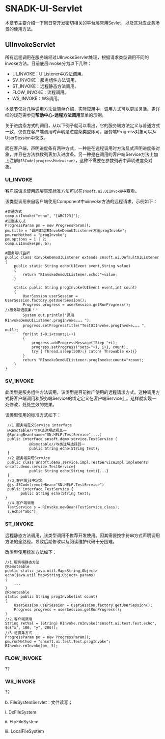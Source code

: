 # SNADK-UI-Servlet

本章节主要介绍一下同日常开发密切相关的平台层常用Sevlet，以及其对应业务场景的使用方法。

## UIInvokeServlet

所有远程调用在服务端经过UIInvokeServlet处理，根据请求类型调用不同的invoke方法。目前底层invoke分为以下几种：

* UI\_INVOKE：UIListener中方法调用。
* SV\_INVOKE：服务组件方法调用。
* ST\_INVOKE：远程静态方法调用。
* FLOW\_INVOKE：流程调用。
* WS\_INVOKE：WS调用。

本章节仅对几种调用方法做简单介绍，实际应用中，调用方式可以更加灵活。更详细的规范需参见**帮助中心-远程方法调用**菜单的示例。

关于进度条方式的调用，从以下例子就可以看出，它的服务端方法定义与普通方式一致，仅仅在客户端调用时声明是进度条类型即可。服务端Progress对象可以从UserSession中获取。

而在客户端，声明进度条有两种方式，一种是在远程调用时方法显式声明进度条对象，并且在方法参数列表加入进度条。另一种是在调用的客户端Service方法上加上注解`@JSCode(progressMode=true)`，这种不需要在参数列表中声明进度条对象。

### UI\_INVOKE

客户端请求使用底层实现标准方法可以在`snsoft.ui.UIInvoke`中查看。

该类型调用来自客户端使用Component中uiinvoke方法的远程请求，示例如下：

```
#普通方式
comp.uiInvoke("echo", "[ABC123]");
#进度条方式
ProgressParam pm = new ProgressParam();
pm.title = "调用UI层RInvokeDemoUIListener方法progInvoke";
pm.runMethod = "progInvoke";
pm.options = 1 | 2;
comp.uiInvoke(pm, 6);

#服务端UI监听
public class RInvokeDemoUIListener extends snsoft.ui.DefaultUIListener 
{
    public static String echo(UIEvent event,String value)
    {
        return "RInvokeDemoUIListener.echo:"+value;
    }

    static public String progInvoke(UIEvent event,int count)
    {
        UserSession userSession = UserSession.factory.getUserSession();
        Progress progress = userSession.getRunProgress();                    //服务端进度条！！
        System.out.println("调用RInvokeDemoUIListener.progInvoke。。。。");
        progress.setProgressTitle("TestUIInvoke.progInvoke。。。。", null);
        for(int i=0;i<count;i++)
        {
            progress.addProgressMessage("Step "+i);
            progress.setProgress("setp-"+i, i+1, count);
            try { Thread.sleep(500);} catch( Throwable ex){}
        }
        return "RInvokeDemoUIListener.progInvoke:count="+count;
    }
}
```

### SV\_INVOKE

此类型是服务组件方法调用，该类型是目前推广使用的远程请求方式。这种调用方式将客户端调用和服务端Service的绑定定义在客户端Service上。这样就实现一处修改，处处生效的效果。

该类型使用的标准方式如下：

```
 //1.服务端定义Service interface
 @Remotable//与方法注解选择其一
 @SpringBean(name="SN.HELP.TestService",...)
 public interface snsoft.demo.service.TestService {
           @Remotable//与类注解选择其一
           public String echo(String text);
 }
 //2.服务端实现Service
 public class snsoft.demo.service.impl.TestServiceImpl implements  snsoft.demo.service.TestService{
           public String echo(String text){...}
 }
 //3.客户端js中定义
 @js.JSCode(remoteBean="SN.HELP.TestService")
 public interface TestService {
       public String echo(String text);
}
 //4.客户端调用
 TestService s = RInvoke.newBean(TestService.class);
 s.echo("abc");
```

### ST\_INVOKE

远程静态方法调用，该类型调用不推荐开发使用。因其需要按字符串方式声明调用方法的全路径，导致后期修改以及阅读维护代码十分困难。

改类型使用标准方法如下：

```
//1.服务端静态方法
@Remoteable
public static java.util.Map<String,Object> echo(java.util.Map<String,Object> params)
{
    ...
}
@Remoteable
static public String progInvoke(int count)
{
    UserSession userSession = UserSession.factory.getUserSession();
    Progress progress = userSession.getRunProgress();
}
//2.客户端调用
String retVal = (String) RInvoke.rmInvoke("snsoft.ui.test.Test.echo", $o("x", 100, "y", 200));
//3.进度条方式
ProgressParam pm = new ProgressParam();
pm.runMethod = "snsoft.ui.test.Test.progInvoke";
RInvoke.rmInvoke(pm, 5);
```

### FLOW\_INVOKE

??

### WS\_INVOKE

??

b. FileSystemServlet：文件读写；

i. DxFileSystem

ii. FtpFileSystem

iii. LocalFileSystem

